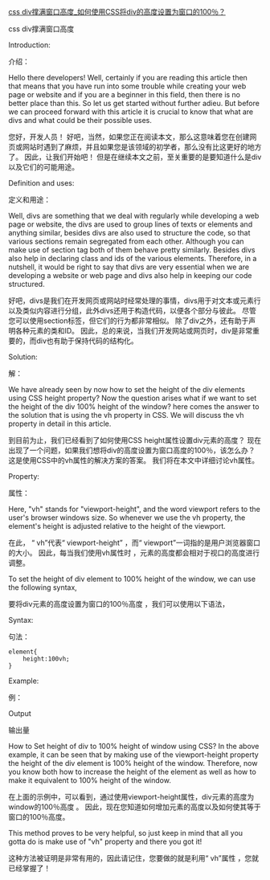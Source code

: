 [css div撑满窗口高度_如何使用CSS将div的高度设置为窗口的100％？](https://blog.csdn.net/cumt951045/article/details/107803050)

css div撑满窗口高度

Introduction:

介绍：

Hello there developers! Well, certainly if you are reading this article then that means that you have run into some trouble while creating your web page or website and if you are a beginner in this field, then there is no better place than this. So let us get started without further adieu. But before we can proceed forward with this article it is crucial to know that what are divs and what could be their possible uses.

您好，开发人员！ 好吧，当然，如果您正在阅读本文，那么这意味着您在创建网页或网站时遇到了麻烦，并且如果您是该领域的初学者，那么没有比这更好的地方了。 因此，让我们开始吧！ 但是在继续本文之前，至关重要的是要知道什么是div以及它们的可能用途。

Definition and uses:

定义和用途：

Well, divs are something that we deal with regularly while developing a web page or website, the divs are used to group lines of texts or elements and anything similar, besides divs are also used to structure the code, so that various sections remain segregated from each other. Although you can make use of section tag both of them behave pretty similarly. Besides divs also help in declaring class and ids of the various elements. Therefore, in a nutshell, it would be right to say that divs are very essential when we are developing a website or web page and divs also help in keeping our code structured.

好吧，divs是我们在开发网页或网站时经常处理的事情，divs用于对文本或元素行以及类似内容进行分组，此外divs还用于构造代码，以便各个部分与彼此。 尽管您可以使用section标签，但它们的行为都非常相似。 除了div之外，还有助于声明各种元素的类和ID。 因此，总的来说，当我们开发网站或网页时，div是非常重要的，而div也有助于保持代码的结构化。

Solution:

解：

We have already seen by now how to set the height of the div elements using CSS height property? Now the question arises what if we want to set the height of the div 100% height of the window? here comes the answer to the solution that is using the vh property in CSS. We will discuss the vh property in detail in this article.

到目前为止，我们已经看到了如何使用CSS height属性设置div元素的高度？ 现在出现了一个问题，如果我们想将div的高度设置为窗口高度的100％，该怎么办？ 这是使用CSS中的vh属性的解决方案的答案。 我们将在本文中详细讨论vh属性。

Property:

属性：

Here, "vh" stands for "viewport-height", and the word viewport refers to the user's browser windows size. So whenever we use the vh property, the element's height is adjusted relative to the height of the viewport.

在此， “ vh”代表“ viewport-height” ，而“ viewport”一词指的是用户浏览器窗口的大小。 因此，每当我们使用vh属性时 ，元素的高度都会相对于视口的高度进行调整。

To set the height of div element to 100% height of the window, we can use the following syntax,

要将div元素的高度设置为窗口的100％高度 ，我们可以使用以下语法，

Syntax:

句法：

    element{
        height:100vh;
    }

Example:

例：


Output

输出量

How to Set height of div to 100% height of window using CSS?
In the above example, it can be seen that by making use of the viewport-height property the height of the div element is 100% height of the window. Therefore, now you know both how to increase the height of the element as well as how to make it equivalent to 100% height of the window.

在上面的示例中，可以看到，通过使用viewport-height属性，div元素的高度为window的100％高度 。 因此，现在您知道如何增加元素的高度以及如何使其等于窗口的100％高度。

This method proves to be very helpful, so just keep in mind that all you gotta do is make use of "vh" property and there you got it!

这种方法被证明是非常有用的，因此请记住，您要做的就是利用“ vh”属性 ，您就已经掌握了！